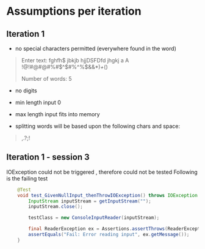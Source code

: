 # Assumptions per iteration

## Iteration 1

- no special characters permitted (everywhere found in the word) 

> Enter text: fghfh$ jbkjb hjjDSFDfd jhgkj a A !@!#@#$@$#%#$^$#%^%$&&*)_+_()
> 
> Number of words: 5

- no digits

- min length input 0
- max length input fits into memory


- splitting words will be based upon the following chars and space:
> ,.?;!

## Iteration 1 - session 3

IOException could not be triggered , therefore could not be tested
Following is the failing test

```java
    @Test
    void test_GivenNullInput_thenThrowIOException() throws IOException {
        InputStream inputStream = getInputStream("");
        inputStream.close();

        testClass = new ConsoleInputReader(inputStream);

        final ReaderException ex = Assertions.assertThrows(ReaderException.class, () -> testClass.readInput());
        assertEquals("Fail: Error reading input", ex.getMessage());
    }
```

